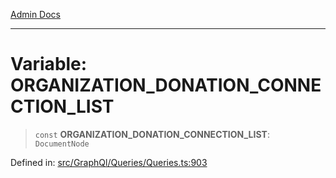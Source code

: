 [Admin Docs](/)

***

# Variable: ORGANIZATION\_DONATION\_CONNECTION\_LIST

> `const` **ORGANIZATION\_DONATION\_CONNECTION\_LIST**: `DocumentNode`

Defined in: [src/GraphQl/Queries/Queries.ts:903](https://github.com/PalisadoesFoundation/talawa-admin/blob/main/src/GraphQl/Queries/Queries.ts#L903)
